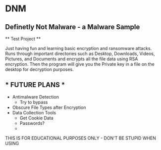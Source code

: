 # DNM
## Definetly Not Malware - a Malware Sample
** Test Project **

Just having fun and learning basic encryption and ransomware attacks.
Runs through important directories such as Desktop, Downloads, Videos, Pictures, and Documents and encrypts all the file data using RSA encryption. 
Then the program will give you the Private key in a file on the desktop for decryption purposes. 

## * FUTURE PLANS *
 - Antimalware Detection
   - Try to bypass
 - Obscure File Types after Encryption
 - Data Collection Tools
   - Get Cookie Data
   - Passwords?
   - 

THIS IS FOR EDUCATIONAL PURPOSES ONLY - DON'T BE STUPID WHEN USING
